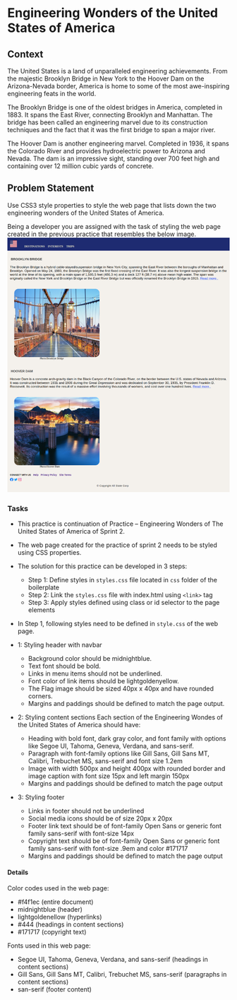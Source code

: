 # Engineering Wonders of the United States of America

## Context

The United States is a land of unparalleled engineering achievements. From the majestic Brooklyn Bridge in New York to the Hoover Dam on the Arizona-Nevada border, America is home to some of the most awe-inspiring engineering feats in the world.

The Brooklyn Bridge is one of the oldest bridges in America, completed in 1883. It spans the East River, connecting Brooklyn and Manhattan. The bridge has been called an engineering marvel due to its construction techniques and the fact that it was the first bridge to span a major river.

The Hoover Dam is another engineering marvel. Completed in 1936, it spans the Colorado River and provides hydroelectric power to Arizona and Nevada. The dam is an impressive sight, standing over 700 feet high and containing over 12 million cubic yards of concrete.

## Problem Statement

Use CSS3 style properties to style the web page that lists down the two engineering wonders of the United States of America​​. 

Being a developer you are assigned with the task of styling the web page created in the previous practice that resembles the below image.
![](./Wonders-of-America.png)

### Tasks

- This practice is continuation of Practice – Engineering Wonders of The United States of America of Sprint 2.
- The web page created for the practice of sprint 2 needs to be styled using CSS properties.​
- The solution for this practice can be developed in 3 steps:​​​
    - Step 1: Define styles in `styles.css` file located in `css` folder of the boilerplate​​​
    - Step 2: Link the `styles.css` file with index.html​​ using `<link>` tag​
    - Step 3: Apply styles defined using class or id selector to the page elements

- In Step 1, following styles need to be defined in `style.css` of the web page.​
- 1: Styling header with navbar​
    - Background color should be midnightblue.​
    - Text font should be bold.​
    - Links in menu items should not be underlined.​
    - Font color of link items should be lightgoldenyellow.​
    - The Flag image should be sized 40px x 40px and have rounded corners.​
    - Margins and paddings should be defined to match the page output.
- 2: Styling content sections​
    Each section of the Engineering Wondes of the United States of America should have:​
    - Heading with bold font, dark gray color, and font family with options like Segoe UI, Tahoma, Geneva, Verdana, and sans-serif.​
    - Paragraph with font-family options like Gill Sans, Gill Sans MT, Calibri, Trebuchet MS, sans-serif and font size 1.2em​
    - Image with width 500px and height 400px with rounded border and image caption with font size 15px and left margin 150px​
    - Margins and paddings should be defined to match the page output
- 3: Styling footer​
    - Links in footer should not be underlined​
    - Social media icons should be of size 20px x 20px​
    - Footer link text should be of font-family Open Sans or generic font family sans-serif with font-size 14px​
    - Copyright text should be of font-family Open Sans or generic font family sans-serif with font-size .9em and color #171717​
    - Margins and paddings should be defined to match the page output

#### Details

Color codes used in the web page:
- #f4f1ec (entire document)
- midnightblue (header)
- lightgoldenellow (hyperlinks)
- #444 (headings in content sections)
- #171717 (copyright text)

Fonts used in this web page:
- Segoe UI, Tahoma, Geneva, Verdana, and sans-serif (headings in content sections)
- Gill Sans, Gill Sans MT, Calibri, Trebuchet MS, sans-serif (paragraphs in content sections)
- san-serif (footer content)

